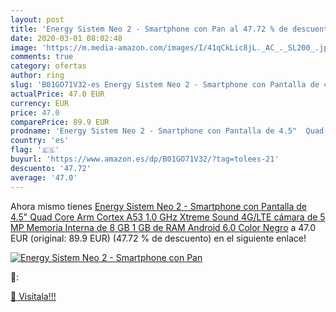 ```yaml
---
layout: post
title: 'Energy Sistem Neo 2 - Smartphone con Pan al 47.72 % de descuento'
date: 2020-03-01 08:02:48
image: 'https://m.media-amazon.com/images/I/41qCkLic8jL._AC_._SL200_.jpg'
comments: true
category: ofertas
author: ring
slug: 'B01GO71V32-es Energy Sistem Neo 2 - Smartphone con Pantalla de 4.5"  Quad Core Arm Cortex A53 1.0 GHz  Xtreme Sound  4G/LTE  cámara de 5 MP  Memoria Interna de 8 GB  1 GB de RAM  Android 6.0 Color Negro'
actualPrice: 47.0 EUR
currency: EUR
price: 47.0
comparePrice: 89.9 EUR
prodname: 'Energy Sistem Neo 2 - Smartphone con Pantalla de 4.5"  Quad Core Arm Cortex A53 1.0 GHz  Xtreme Sound  4G/LTE  cámara de 5 MP  Memoria Interna de 8 GB  1 GB de RAM  Android 6.0 Color Negro'
country: 'es'
flag: '🇪🇸'
buyurl: 'https://www.amazon.es/dp/B01GO71V32/?tag=tolees-21'
descuento: '47.72'
average: '47.0'
---
```


Ahora mismo tienes [Energy Sistem Neo 2 - Smartphone con Pantalla de 4.5"  Quad Core Arm Cortex A53 1.0 GHz  Xtreme Sound  4G/LTE  cámara de 5 MP  Memoria Interna de 8 GB  1 GB de RAM  Android 6.0 Color Negro](https://www.amazon.es/dp/B01GO71V32/?tag=tolees-21) a 47.0 EUR (original: 89.9 EUR) (47.72 %  de descuento) en el siguiente enlace!

[![Energy Sistem Neo 2 - Smartphone con Pan](https://m.media-amazon.com/images/I/41qCkLic8jL._AC_._SL200_.jpg)](https://www.amazon.es/dp/B01GO71V32/?tag=tolees-21)

🔎:


[🛒 Visítala!!!](https://www.amazon.es/dp/B01GO71V32/?tag=tolees-21)
